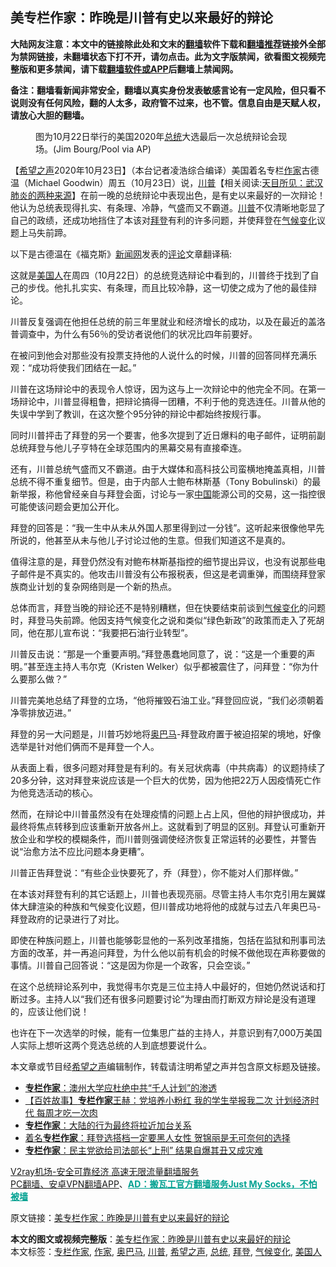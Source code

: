  <h2>美专栏作家：昨晚是川普有史以来最好的辩论</h2> <p class="notice"><b>大陆网友注意：本文中的链接除此处和文末的<a href="https://github.com/bannedbook/fanqiang" >翻墙</a>软件下载和<a href="https://github.com/killgcd/justmysocks/blob/master/README.md">翻墙推荐</a>链接外全部为禁网链接，未翻墙状态下打不开，请勿点击。此为文字版禁闻，欲看图文视频完整版和更多禁闻，请下载<a href="https://github.com/bannedbook/fanqiang">翻墙软件或APP</a>后翻墙上禁闻网。</p><p>备注：翻墙看新闻非常安全，翻墙以真实身份发表敏感言论有一定风险，但只看不说则没有任何风险，翻的人太多，政府管不过来，也不管。信息自由是天赋人权，请放心大胆的翻墙。</b></p>  <div class="entry"> <figure><figcaption>图为10月22日举行的美国2020年<a href="https://www.bannedbook.org/bnews/tag/%e6%80%bb%e7%bb%9f/" class="st_tag internal_tag" rel="tag" title="标签 总统 下的日志">总统</a>大选最后一次总统辩论会现场。(Jim Bourg/Pool via AP)</figcaption></figure> <p>【<span class='wp_keywordlink_affiliate'><a href="https://www.soundofhope.org" title="希望之声" target="_blank">希望之声</a></span>2020年10月23日】（本台记者凌浩综合编译）美国着名专栏<a href="https://www.bannedbook.org/bnews/tag/%e4%bd%9c%e5%ae%b6/" class="st_tag internal_tag" rel="tag" title="标签 作家 下的日志">作家</a>古德温（Michael Goodwin）周五（10月23日）说，<span class='wp_keywordlink'><a href="https://www.bannedbook.org/bnews/comments/20200816/1381118.html" title="天目所见：川普将再赢总统大选 共和党掌参众两院" target="_blank">川普</a></span>【相关阅读:<a href='https://www.bannedbook.org/bnews/comments/20200816/1381123.html' target='_blank'>天目所见：武汉肺炎的两种来源</a>】在前一晚的总统辩论中表现出色，是有史以来最好的一次辩论！他认为总统表现得扎实、有条理、冷静，气盛而又不霸道。<a href="https://www.bannedbook.org/bnews/tag/%e5%b7%9d%e6%99%ae/" class="st_tag internal_tag" rel="tag" title="标签 川普 下的日志">川普</a>不仅清晰地彰显了自己的政绩，还成功地挡住了本该对<a href="https://www.bannedbook.org/bnews/tag/%e6%8b%9c%e7%99%bb/" class="st_tag internal_tag" rel="tag" title="标签 拜登 下的日志">拜登</a>有利的许多问题，并使拜登在<span class='wp_keywordlink'><a href="https://www.bannedbook.org/bnews/ssgc/20180904/993719.html" title="《魔鬼在统治着我们的世界(23)：环保主义(上)》" target="_blank">气候变化</a></span>议题上马失前蹄。</p> <p>以下是古德温在《福克斯》<span class='wp_keywordlink_affiliate'><a href="https://www.bannedbook.org/" title="新闻网">新闻网</a></span>发表的<span class='wp_keywordlink_affiliate'><a href="https://www.bannedbook.org/bnews/comments/" title="新闻评论" target="_blank">评论</a></span>文章翻译稿:</p> <p>这就是<a href="https://www.bannedbook.org/bnews/tag/%E7%BE%8E%E5%9B%BD%E4%BA%BA/" class="st_tag internal_tag" rel="tag" title="标签 美国人 下的日志">美国人</a>在周四（10月22日）的总统竞选辩论中看到的，川普终于找到了自己的步伐。他扎扎实实、有条理，而且比较冷静，这一切使之成为了他的最佳辩论。</p> <p>川普反复强调在他担任总统的前三年里就业和经济增长的成功，以及在最近的盖洛普调查中，为什么有56％的受访者说他们的状况比四年前要好。</p> <p>在被问到他会对那些没有投票支持他的人说什么的时候，川普的回答同样充满乐观：“成功将使我们团结在一起。”</p>  <p>川普在这场辩论中的表现令人惊讶，因为这与上一次辩论中的他完全不同。在第一场辩论中，川普显得粗鲁，把辩论搞得一团糟，不利于他的竞选连任。川普从他的失误中学到了教训，在这次整个95分钟的辩论中都始终按规行事。</p> <p>同时川普抨击了拜登的另一个要害，他多次提到了近日爆料的电子邮件，证明前副总统拜登与他儿子亨特在全球范围内的黑幕交易有直接牵连。</p> <p>还有，川普总统气盛而又不霸道。由于大媒体和高科技公司蛮横地掩盖真相，川普总统不得不重复细节。但是，由于内部人士鲍布林斯基（Tony Bobulinski）的最新举报，称他曾经亲自与拜登会面，讨论与一家<span class='wp_keywordlink_affiliate'><a href="https://www.bannedbook.org/" title="中国" target="_blank">中国</a></span>能源公司的交易，这一指控很可能使该问题会更加公开化。</p> <p>拜登的回答是：“我一生中从未从外国人那里得到过一分钱”。这听起来很像他早先所说的，他甚至从未与他儿子讨论过他的生意。但我们知道这不是真的。</p> <p>值得注意的是，拜登仍然没有对鲍布林斯基指控的细节提出异议，也没有说那些电子邮件是不真实的。他攻击川普没有公布报税表，但这是老调重弹，而围绕拜登家族商业计划的复杂网络则是一个新的热点。</p>  <p>总体而言，拜登当晚的辩论还不是特别糟糕，但在快要结束前谈到<a href="https://www.bannedbook.org/bnews/tag/%E6%B0%94%E5%80%99%E5%8F%98%E5%8C%96/" class="st_tag internal_tag" rel="tag" title="标签 气候变化 下的日志">气候变化</a>的问题时，拜登马失前蹄。他因支持气候变化之说和类似“绿色新政”的政策而走入了死胡同，他在那儿宣布说：“我要把石油行业转型”。</p> <p>川普反击说：“那是一个重要声明。”拜登愚蠢地同意了，说：“这是一个重要的声明。”甚至连主持人韦尔克（Kristen Welker）似乎都被震住了，问拜登：“你为什么要那么做？”</p> <p>川普完美地总结了拜登的立场，“他将摧毁石油工业。”拜登回应说，“我们必须朝着净零排放迈进。”</p> <p>拜登的另一大问题是，川普巧妙地将<a href="https://www.bannedbook.org/bnews/tag/%e5%a5%a5%e5%b7%b4%e9%a9%ac/" class="st_tag internal_tag" rel="tag" title="标签 奥巴马 下的日志">奥巴马</a>-拜登政府置于被迫招架的境地，好像选举是针对他们俩而不是拜登一个人。</p> <p>从表面上看，很多问题对拜登是有利的。有关冠状病毒（中共病毒）的议题持续了20多分钟，这对拜登来说应该是一个巨大的优势，因为他把22万人因疫情死亡作为他竞选活动的核心。</p>  <p>然而，在辩论中川普虽然没有在处理疫情的问题上占上风，但他的辩护很成功，并最终将焦点转移到应该重新开放各州上。这就看到了明显的区别。拜登认可重新开放企业和学校的模糊条件，而川普则强调使经济恢复正常运转的必要性，并警告说“治愈方法不应比问题本身更糟”。</p> <p>川普正告拜登说：“有些企业快要死了，乔（拜登），你不能对人们那样做。”</p> <p>在本该对拜登有利的其它话题上，川普也表现亮丽。尽管主持人韦尔克引用左翼媒体大肆渲染的种族和气候变化议题，但川普成功地将他的成就与过去八年奥巴马-拜登政府的记录进行了对比。</p> <p>即使在种族问题上，川普也能够彰显他的一系列改革措施，包括在监狱和刑事司法方面的改革，并一再追问拜登，为什么他以前有机会的时候不做他现在声称要做的事情。川普自己回答说：“这是因为你是一个政客，只会空谈。”</p> <p>在这个总统辩论系列中，我觉得韦尔克是三位主持人中最好的，但她仍然说话和打断过多。主持人以“我们还有很多问题要讨论”为理由而打断双方辩论是没有道理的，应该让他们说！</p>  <p>也许在下一次选举的时候，能有一位集思广益的主持人，并意识到有7,000万美国人实际上想听这两个竞选总统的人到底想要说什么。</p> <p>本文章或节目经<a href="https://www.bannedbook.org/bnews/tag/%e5%b8%8c%e6%9c%9b%e4%b9%8b%e5%a3%b0/" class="st_tag internal_tag" rel="tag" title="标签 希望之声 下的日志">希望之声</a>编辑制作，转载请注明希望之声并包含原文标题及链接。</p> <ul class='op-related-articles' title='相关阅读'> <li><a href='https://www.bannedbook.org/bnews/comments/20201022/1418253.html' target='_blank'><b>专栏作家</b>：澳州大学应杜绝中共“千人计划”的渗透</a></li> <li><a href='https://www.bannedbook.org/bnews/bannedvideo/20201014/1413315.html' target='_blank'>【百姓故事】<b>专栏作家</b>王赫：党培养小粉红 我的学生举报我二次 计划经济时代 每周才吃一次肉</a></li> <li><a href='https://www.bannedbook.org/bnews/baitai/20201005/1408472.html' target='_blank'><b>专栏作家</b>：大陆的行为最终将拉近加台关系</a></li> <li><a href='https://www.bannedbook.org/bnews/comments/20200813/1379351.html' target='_blank'>着名<b>专栏作家</b>：拜登选搭档一定要黑人女性 贺锦丽是无可奈何的选择</a></li> <li><a href='https://www.bannedbook.org/bnews/comments/20200730/1372103.html' target='_blank'><b>专栏作家</b>：民主党欲给司法部长“上刑” 结果自爆其丑又成灾难</a></li> </ul> <p class="texttj"> <a href="https://www.bannedbook.org/forum23/topic22702.html" target="_blank">V2ray机场-安全可靠经济 高速无限流量翻墙服务</a><br/> <a href="https://github.com/bannedbook/fanqiang/wiki/%E7%A6%81%E9%97%BB%E7%BD%91%E5%AE%89%E5%8D%93%E7%BF%BB%E5%A2%99%E6%96%B0%E9%97%BBAPP" target="_blank">PC翻墙、安卓VPN翻墙APP</a>、<span onclick="window.open('https://github.com/killgcd/justmysocks/blob/master/README.md')" style="font-weight:bold;color:#00A191;cursor:pointer;text-decoration:underline;outline:none">AD：搬瓦工官方翻墙服务Just My Socks，不怕被墙</span></p><p>原文链接：<a class="src_link"  href="https://www.soundofhope.org/post/435229" target="_blank">美专栏作家：昨晚是川普有史以来最好的辩论</a></p><a name='sharetosocial'></a>       <div><b>本文的图文或视频完整版</b>：<a href='https://www.bannedbook.org/bnews/comments/20201023/1419156.html'>美专栏作家：昨晚是川普有史以来最好的辩论</a></div>  </div><!--END ENTRY--> <div class="postfooter"> <div>本文标签：<a href="https://www.bannedbook.org/bnews/tag/%E4%B8%93%E6%A0%8F%E4%BD%9C%E5%AE%B6/" rel="tag">专栏作家</a>, <a href="https://www.bannedbook.org/bnews/tag/%e4%bd%9c%e5%ae%b6/" rel="tag">作家</a>, <a href="https://www.bannedbook.org/bnews/tag/%e5%a5%a5%e5%b7%b4%e9%a9%ac/" rel="tag">奥巴马</a>, <a href="https://www.bannedbook.org/bnews/tag/%e5%b7%9d%e6%99%ae/" rel="tag">川普</a>, <a href="https://www.bannedbook.org/bnews/tag/%e5%b8%8c%e6%9c%9b%e4%b9%8b%e5%a3%b0/" rel="tag">希望之声</a>, <a href="https://www.bannedbook.org/bnews/tag/%e6%80%bb%e7%bb%9f/" rel="tag">总统</a>, <a href="https://www.bannedbook.org/bnews/tag/%e6%8b%9c%e7%99%bb/" rel="tag">拜登</a>, <a href="https://www.bannedbook.org/bnews/tag/%E6%B0%94%E5%80%99%E5%8F%98%E5%8C%96/" rel="tag">气候变化</a>, <a href="https://www.bannedbook.org/bnews/tag/%E7%BE%8E%E5%9B%BD%E4%BA%BA/" rel="tag">美国人</a></div>  </div><!--END POSTFOOTER--> 